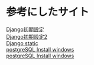 # 参考にしたサイト


[Django初期設定](https://qiita.com/wakoit/items/0effb344481bd1c89a7b)  
[Django初期設定2](https://qiita.com/t-iguchi/items/f658d607888449cfdf23)  
[Django static](https://qiita.com/okoppe8/items/38688fa9259f261c9440)  
[postgreSQL Install windows](https://qiita.com/tom-sato/items/037b8f8cb4b326710f71)  
[postgreSQL Install windows](https://ai-trend.jp/programming/db/postgre-windows-install/)  
[]()  
[]()  
[]()  
[]()  
[]()  
[]()  
[]()  
[]()  
[]()  
[]()  
[]()  
[]()  
[]()  
[]()  
[]()  
[]()  
[]()  
[]()  
